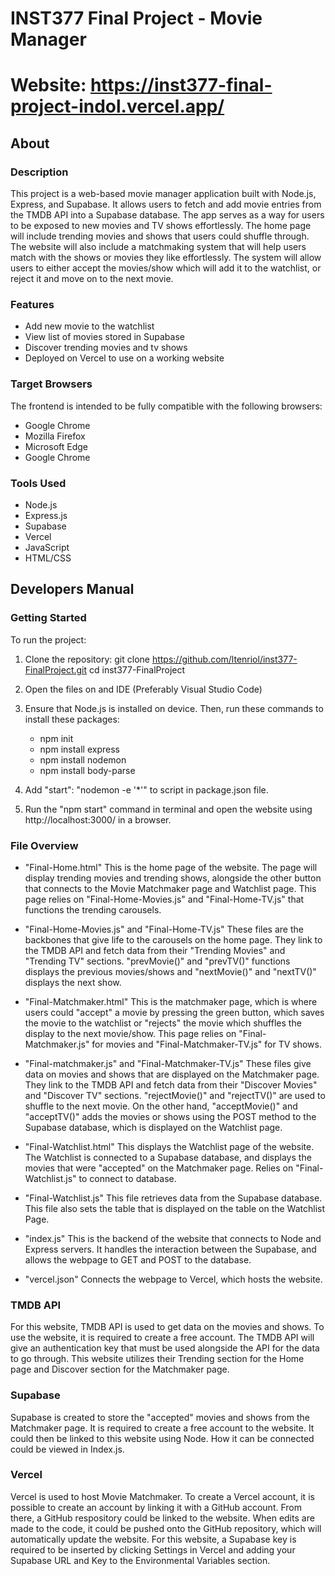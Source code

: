 # INST377 Final Project - Movie Manager

# Website: https://inst377-final-project-indol.vercel.app/

## About

### Description

This project is a web-based movie manager application built with Node.js, Express, and Supabase. It allows users to fetch and add movie entries from the TMDB API into a Supabase database. The app serves as a way for users to be exposed to new movies and TV shows effortlessly. The home page will include trending movies and shows that users could shuffle through. The website will also include a matchmaking system that will help users match with the shows or movies they like effortlessly. The system will allow users to either accept the movies/show which will add it to the watchlist, or reject it and move on to the next movie. 

### Features

- Add new movie to the watchlist
- View list of movies stored in Supabase 
- Discover trending movies and tv shows
- Deployed on Vercel to use on a working website

### Target Browsers

The frontend is intended to be fully compatible with the following browsers:

- Google Chrome
- Mozilla Firefox
- Microsoft Edge
- Google Chrome 

### Tools Used

- Node.js
- Express.js
- Supabase 
- Vercel 
- JavaScript 
- HTML/CSS


## Developers Manual

### Getting Started

To run the project:

1. Clone the repository:
   git clone https://github.com/ltenriol/inst377-FinalProject.git
   cd inst377-FinalProject 

2. Open the files on and IDE (Preferably Visual Studio Code)

3. Ensure that Node.js is installed on device. Then, run these commands to install these packages:

   - npm init
   - npm install express
   - npm install nodemon
   - npm install body-parse

4. Add "start": "nodemon -e '*'" to script in package.json file.

5. Run the "npm start" command in terminal and open the website using http://localhost:3000/ in a browser. 

 ### File Overview

 - "Final-Home.html"
   This is the home page of the website. The page will display trending movies and trending shows, alongside the other button that connects to the Movie Matchmaker page and Watchlist page. This page relies on "Final-Home-Movies.js" and "Final-Home-TV.js" that functions the trending carousels. 

 - "Final-Home-Movies.js" and "Final-Home-TV.js"
   These files are the backbones that give life to the carousels on the home page. They link to the TMDB API and fetch data from their "Trending Movies" and "Trending TV" sections. "prevMovie()" and "prevTV()" functions displays the previous movies/shows and "nextMovie()" and "nextTV()" displays the next show. 

 - "Final-Matchmaker.html"
   This is the matchmaker page, which is where users could "accept" a movie by pressing the green button, which saves the movie to the watchlist or "rejects" the movie which shuffles the display to the next movie/show. This page relies on "Final-Matchmaker.js" for movies and "Final-Matchmaker-TV.js" for TV shows.

 - "Final-matchmaker.js" and "Final-Matchmaker-TV.js"
   These files give data on movies and shows that are displayed on the Matchmaker page. They link to the TMDB API and fetch data from their "Discover Movies" and "Discover TV" sections. "rejectMovie()" and "rejectTV()" are used to shuffle to the next movie. On the other hand, "acceptMovie()" and "acceptTV()" adds the movies or shows using the POST method to the Supabase database, which is displayed on the Watchlist page. 

 - "Final-Watchlist.html"
   This displays the Watchlist page of the website. The Watchlist is connected to a Supabase database, and displays the movies that were "accepted" on the Matchmaker page. Relies on "Final-Watchlist.js" to connect to database.
 
 - "Final-Watchlist.js"
   This file retrieves data from the Supabase database. This file also sets the table that is displayed on the table on the Watchlist Page. 

 - "index.js"
   This is the backend of the website that connects to Node and Express servers. It handles the interaction between the Supabase, and allows the webpage to GET and POST to the database.

 - "vercel.json"
   Connects the webpage to Vercel, which hosts the website. 

 ### TMDB API 

 For this website, TMDB API is used to get data on the movies and shows. To use the website, it is required to create a free account. The TMDB API will give an authentication key that must be used alongside the API for the data to go through. This website utilizes their Trending section for the Home page and Discover section for the Matchmaker page. 

 ### Supabase

 Supabase is created to store the "accepted" movies and shows from the Matchmaker page. It is required to create a free account to the website. It could then be linked to this website using Node. How it can be connected could be viewed in Index.js. 

 ### Vercel

 Vercel is used to host Movie Matchmaker. To create a Vercel account, it is possible to create an account by linking it with a GitHub account. From there, a GitHub respository could be linked to the website. When edits are made to the code, it could be pushed onto the GitHub repository, which will automatically update the website. For this website, a Supabase key is required to be inserted by clicking Settings in Vercel and adding your Supabase URL and Key to the Environmental Variables section. 





